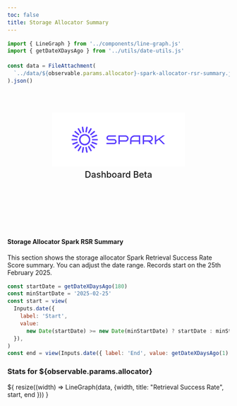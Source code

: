 ```yaml
---
toc: false
title: Storage Allocator Summary
---
```


```js
import { LineGraph } from '../components/line-graph.js'
import { getDateXDaysAgo } from '../utils/date-utils.js'

const data = FileAttachment(
  `../data/${observable.params.allocator}-spark-allocator-rsr-summary.json`,
).json()
```

<div class="hero">
  <body><a href="/"><img src="../media/spark-logomark-blue-with-bbox.png" alt="Spark Logo" width="300" /></a><body>
    <h2>Dashboard Beta</h2>
</div>

<h4>Storage Allocator Spark RSR Summary</h4>
<body>This section shows the storage allocator Spark Retrieval Success Rate Score summary. You can adjust the date range. Records start on the 25th February 2025.</body>

```js
const startDate = getDateXDaysAgo(180)
const minStartDate = '2025-02-25'
const start = view(
  Inputs.date({
    label: 'Start',
    value:
      new Date(startDate) >= new Date(minStartDate) ? startDate : minStartDate,
  }),
)
const end = view(Inputs.date({ label: 'End', value: getDateXDaysAgo(1) }))
```

<h3>Stats for ${observable.params.allocator}</h3>

<div class="grid grid-cols" style="grid-auto-rows: 500px;">
  <div class="card">${
    resize((width) => LineGraph(data, {width, title: "Retrieval Success Rate", start, end }))
  }</div>
</div>

<style>

.hero {
  display: flex;
  flex-direction: column;
  align-items: center;
  font-family: var(--sans-serif);
  margin: 4rem 0 8rem;
  text-wrap: balance;
  text-align: center;
}

.hero h1 {
  margin: 1rem 0;
  padding: 1rem 0;
  max-width: none;
  font-size: 14vw;
  font-weight: 900;
  line-height: 1;
  background: linear-gradient(30deg, var(--theme-foreground-focus), currentColor);
  -webkit-background-clip: text;
  -webkit-text-fill-color: transparent;
  background-clip: text;
}

.hero h2 {
  margin: 0;
  max-width: 34em;
  font-size: 20px;
  font-style: initial;
  font-weight: 500;
  line-height: 1.5;
  color: var(--theme-foreground-muted);
}

@media (min-width: 640px) {
  .hero h1 {
    font-size: 90px;
  }
}

</style>
